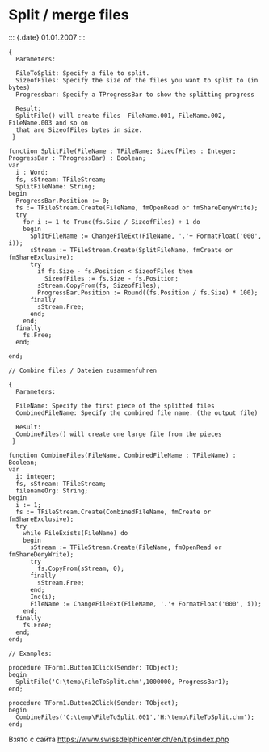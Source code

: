 Split / merge files
===================

::: {.date}
01.01.2007
:::

    {
      Parameters:
     
      FileToSplit: Specify a file to split.
      SizeofFiles: Specify the size of the files you want to split to (in bytes)
      Progressbar: Specify a TProgressBar to show the splitting progress
     
      Result:
      SplitFile() will create files  FileName.001, FileName.002, FileName.003 and so on
      that are SizeofFiles bytes in size.
     }
     
    function SplitFile(FileName : TFileName; SizeofFiles : Integer; ProgressBar : TProgressBar) : Boolean;
    var
      i : Word;
      fs, sStream: TFileStream;
      SplitFileName: String;
    begin
      ProgressBar.Position := 0;
      fs := TFileStream.Create(FileName, fmOpenRead or fmShareDenyWrite);
      try
        for i := 1 to Trunc(fs.Size / SizeofFiles) + 1 do
        begin
          SplitFileName := ChangeFileExt(FileName, '.'+ FormatFloat('000', i));
          sStream := TFileStream.Create(SplitFileName, fmCreate or fmShareExclusive);
          try
            if fs.Size - fs.Position < SizeofFiles then
              SizeofFiles := fs.Size - fs.Position;
            sStream.CopyFrom(fs, SizeofFiles);
            ProgressBar.Position := Round((fs.Position / fs.Size) * 100);
          finally
            sStream.Free;
          end;
        end;
      finally
        fs.Free;
      end;
     
    end;
     
    // Combine files / Dateien zusammenfuhren
     
    {
      Parameters:
     
      FileName: Specify the first piece of the splitted files
      CombinedFileName: Specify the combined file name. (the output file)
     
      Result:
      CombineFiles() will create one large file from the pieces
     }
     
    function CombineFiles(FileName, CombinedFileName : TFileName) : Boolean;
    var
      i: integer;
      fs, sStream: TFileStream;
      filenameOrg: String;
    begin
      i := 1;
      fs := TFileStream.Create(CombinedFileName, fmCreate or fmShareExclusive);
      try
        while FileExists(FileName) do
        begin
          sStream := TFileStream.Create(FileName, fmOpenRead or fmShareDenyWrite);
          try
            fs.CopyFrom(sStream, 0);
          finally
            sStream.Free;
          end;
          Inc(i);
          FileName := ChangeFileExt(FileName, '.'+ FormatFloat('000', i));
        end;
      finally
        fs.Free;
      end;
    end;

    // Examples:
     
    procedure TForm1.Button1Click(Sender: TObject);
    begin
      SplitFile('C:\temp\FileToSplit.chm',1000000, ProgressBar1);
    end;
     
    procedure TForm1.Button2Click(Sender: TObject);
    begin
      CombineFiles('C:\temp\FileToSplit.001','H:\temp\FileToSplit.chm');
    end;

Взято с сайта <https://www.swissdelphicenter.ch/en/tipsindex.php>
